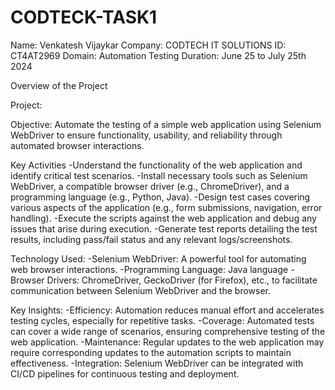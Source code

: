# CODTECK-TASK1
Name: Venkatesh Vijaykar
Company: CODTECH IT SOLUTIONS
ID: CT4AT2969
Domain: Automation Testing 
Duration: June 25 to July 25th 2024

Overview of the Project

Project: 


Objective:
Automate the testing of a simple web application using Selenium WebDriver to ensure functionality, usability, and reliability through automated browser interactions.

Key Activities
-Understand the functionality of the web application and identify critical test scenarios.
-Install necessary tools such as Selenium WebDriver, a compatible browser driver (e.g., ChromeDriver), and a programming language (e.g., Python, Java).
-Design test cases covering various aspects of the application (e.g., form submissions, navigation, error handling).
-Execute the scripts against the web application and debug any issues that arise during execution.
-Generate test reports detailing the test results, including pass/fail status and any relevant logs/screenshots.

Technology Used:
-Selenium WebDriver: A powerful tool for automating web browser interactions.
-Programming Language: Java language
-Browser Drivers: ChromeDriver, GeckoDriver (for Firefox), etc., to facilitate communication between Selenium WebDriver and the browser.

Key Insights:
-Efficiency: Automation reduces manual effort and accelerates testing cycles, especially for repetitive tasks.
-Coverage: Automated tests can cover a wide range of scenarios, ensuring comprehensive testing of the web application.
-Maintenance: Regular updates to the web application may require corresponding updates to the automation scripts to maintain effectiveness.
-Integration: Selenium WebDriver can be integrated with CI/CD pipelines for continuous testing and deployment.
